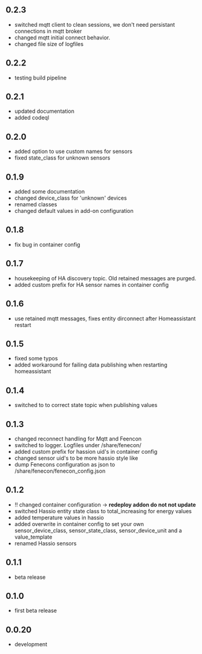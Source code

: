 <!-- https://developers.home-assistant.io/docs/add-ons/presentation#keeping-a-changelog -->
## 0.2.3
- switched mqtt client to clean sessions, we don't need persistant connections in mqtt broker
- changed mqtt initial connect behavior. 
- changed file size of logfiles
## 0.2.2
- testing build pipeline
## 0.2.1
- updated documentation
- added codeql
## 0.2.0
- added option to use custom names for sensors
- fixed state_class for unknown sensors
## 0.1.9
- added some documentation
- changed device_class for 'unknown' devices
- renamed classes
- changed default values in add-on configuration
## 0.1.8
- fix bug in container config

## 0.1.7
- housekeeping of HA discovery topic. Old retained messages are purged.
- added custom prefix for HA sensor names in container config   

## 0.1.6
- use retained mqtt messages, fixes entity dirconnect after Homeassistant restart

## 0.1.5

- fixed some typos
- added workaround for failing data publishing when restarting homeassistant

## 0.1.4

- switched to to correct state topic when publishing values

## 0.1.3

- changed reconnect handling for Mqtt and Feencon
- switched to logger. Logfiles under /share/fenecon/
- added custom prefix for hassion uid's in container config
- changed sensor uid's to be more hassio style like
- dump Fenecons configuration as json to /share/fenecon/fenecon_config.json

## 0.1.2

- ‼️ changed container configuration -> **redeploy addon do not not update**
- switched Hassio entity state class to total_increasing for energy values
- added temperature values in hassio
- added overwrite in container config to set your own sensor_device_class, sensor_state_class, sensor_device_unit and a value_template
- renamed Hassio sensors

## 0.1.1

- beta release

## 0.1.0

- first beta release

## 0.0.20

- development
